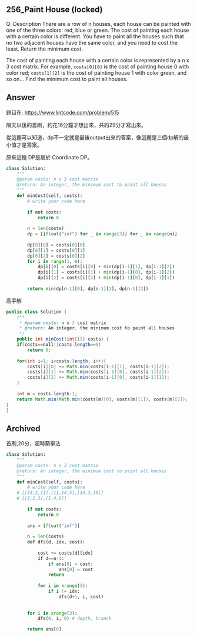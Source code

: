 ## 256_Paint House (locked)
Q: Description
There are a row of n houses, each house can be painted with one of the three colors: red, blue or green. The cost of painting each house with a certain color is different. You have to paint all the houses such that no two adjacent houses have the same color, and you need to cost the least. Return the minimum cost.

The cost of painting each house with a certain color is represented by a n x 3 cost matrix. For example, `costs[0][0]` is the cost of painting house 0 with color red; `costs[1][2]` is the cost of painting house 1 with color green, and so on... Find the minimum cost to paint all houses.

## Answer

題目在: https://www.lintcode.com/problem/515

隔天以後的首刷，約花16分鐘才想出來，共約29分才寫出來。

從這題可以知道，dp不一定就是最後output出來的答案，像這題是三個dp解的最小值才是答案。

原來這種 DP是屬於 Coordinate DP。
```python 3
class Solution:
    """
    @param costs: n x 3 cost matrix
    @return: An integer, the minimum cost to paint all houses
    """
    def minCost(self, costs):
        # write your code here
        
        if not costs:
            return 0
            
        n = len(costs)
        dp = [[float("inf") for _ in range(3)] for _ in range(n)]
        
        dp[0][0] = costs[0][0]
        dp[0][1] = costs[0][1]
        dp[0][2] = costs[0][2]
        for i in range(1, n):
            dp[i][0] = costs[i][0] + min(dp[i-1][1], dp[i-1][2])
            dp[i][1] = costs[i][1] + min(dp[i-1][0], dp[i-1][2])
            dp[i][2] = costs[i][2] + min(dp[i-1][0], dp[i-1][1])
            
        return min(dp[n-1][0], dp[n-1][1], dp[n-1][2])
```

高手解
```java
public class Solution {
    /**
     * @param costs: n x 3 cost matrix
     * @return: An integer, the minimum cost to paint all houses
     */
    public int minCost(int[][] costs) {
    if(costs==null||costs.length==0)
        return 0;
 
    for(int i=1; i<costs.length; i++){
        costs[i][0] += Math.min(costs[i-1][1], costs[i-1][2]);
        costs[i][1] += Math.min(costs[i-1][0], costs[i-1][2]);
        costs[i][2] += Math.min(costs[i-1][0], costs[i-1][1]);
    }
 
    int m = costs.length-1;
    return Math.min(Math.min(costs[m][0], costs[m][1]), costs[m][2]);
}
}
```

## Archived

首刷,20分，超時窮舉法
```python
class Solution:
    """
    @param costs: n x 3 cost matrix
    @return: An integer, the minimum cost to paint all houses
    """
    def minCost(self, costs):
        # write your code here
    # [[14,2,11],[11,14,5],[14,3,10]]
    # [[1,2,3],[1,4,6]]
    
        if not costs:
            return 0
            
        ans = [float("inf")]
        
        n = len(costs)
        def dfs(d, idx, cost):
            
            cost += costs[d][idx]
            if d==n-1:
                if ans[0] > cost:
                    ans[0] = cost
                return
            
            for i in xrange(3):
                if i != idx:
                    dfs(d+1, i, cost)
            
            
        for i in xrange(3):
            dfs(0, i, 0) # depth, branch

        return ans[0]
```